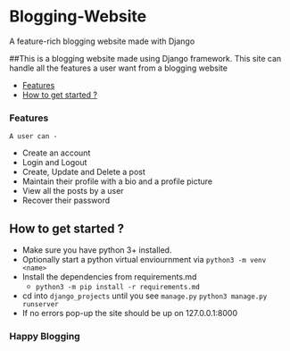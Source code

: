 # Blogging-Website
A feature-rich blogging website made with Django

##This is a blogging website made using Django framework. This site can handle all the features a user want from a blogging website

* [Features](#what)
* [How to get started ?](#start)

### <a name=what>Features
    A user can -

* Create an account
* Login and Logout
* Create, Update and Delete a post
* Maintain their profile with a bio and a profile picture
* View all the posts by a user
* Recover their password

## <a name=start>How to get started ?

* Make sure you have python 3+ installed.
* Optionally start a python virtual enviournment via `python3 -m venv <name>`
* Install the dependencies from requirements.md
    * `python3 -m pip install -r requirements.md`
* cd into `django_projects` until you see `manage.py`
    `python3 manage.py runserver`
* If no errors pop-up the site should be up on 127.0.0.1:8000

### Happy Blogging
